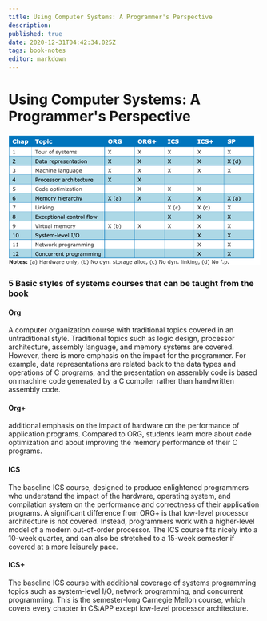 ```yaml
---
title: Using Computer Systems: A Programmer's Perspective
description: 
published: true
date: 2020-12-31T04:42:34.025Z
tags: book-notes
editor: markdown
---
```


# Using Computer Systems: A Programmer's Perspective
![csapp_courses.png](/csapp_courses.png)

### 5 Basic styles of systems courses that can be taught from the book
#### Org 
A computer organization course with traditional topics covered in an untraditional style. Traditional topics such as logic design, processor architecture, assembly language, and memory systems are covered. However, there is more emphasis on the impact for the programmer. For example, data representations are related back to the data types and operations of C programs, and the presentation on assembly code is based on machine code generated by a C compiler rather than handwritten assembly code.
#### Org+ 
additional emphasis on the impact of hardware
on the performance of application programs. Compared to ORG, students
learn more about code optimization and about improving the memory performance of their C programs.
#### ICS
The baseline ICS course, designed to produce enlightened programmers who
understand the impact of the hardware, operating system, and compilation
system on the performance and correctness of their application programs.
A significant difference from ORG+ is that low-level processor architecture
is not covered. Instead, programmers work with a higher-level model of a
modern out-of-order processor. The ICS course fits nicely into a 10-week
quarter, and can also be stretched to a 15-week semester if covered at a
more leisurely pace.
#### ICS+
The baseline ICS course with additional coverage of systems programming
topics such as system-level I/O, network programming, and concurrent programming. This is the semester-long Carnegie Mellon course, which covers
every chapter in CS:APP except low-level processor architecture.